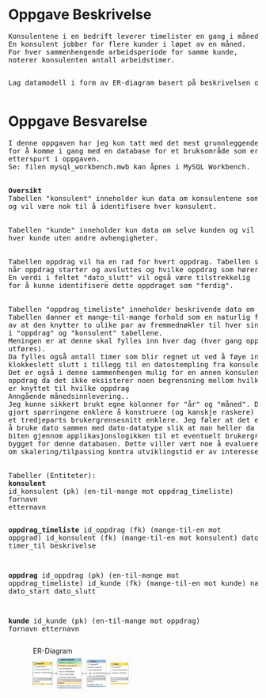 <h1>Oppgave Beskrivelse</h1>
<pre>
Konsulentene i en bedrift leverer timelister en gang i måneden.
En konsulent jobber for flere kunder i løpet av en måned.
For hver sammenhengende arbeidsperiode for samme kunde,
noterer konsulenten antall arbeidstimer.

Lag datamodell i form av ER-diagram basert på beskrivelsen over."
</pre>

<h1>Oppgave Besvarelse</h1>
<pre>
I denne oppgaven har jeg kun tatt med det mest grunnleggende
for å komme i gang med en database for et bruksområde som er
etterspurt i oppgaven.
Se: filen mysql_workbench.mwb kan åpnes i MySQL Workbench.
<br>
<strong>Oversikt</strong>
Tabellen "konsulent" inneholder kun data om konsulentene som er ansatt
og vil være nok til å identifisere hver konsulent.
<br>
Tabellen "kunde" inneholder kun data om selve kunden og vil også identifisere
hver kunde uten andre avhengigheter.
<br>
Tabellen oppdrag vil ha en rad for hvert oppdrag. Tabellen skal kun vise
når oppdrag starter og avsluttes og hvilke oppdrag som hører til hvilke kunder.
En verdi i feltet "dato_slutt" vil også være tilstrekkelig
for å kunne identifisere dette oppdraget som "ferdig".
<br>
Tabellen "oppdrag_timeliste" inneholder beskrivende data om hvert oppdrag.
Tabellen danner et mange-til-mange forhold som en naturlig følge
av at den knytter to ulike par av fremmednøkler til hver sine respektive primærnøkler
i "oppdrag" og "konsulent" tabellene.
Meningen er at denne skal fylles inn hver dag (hver gang oppdrag for bestemt dag
utføres).
Da fylles også antall timer som blir regnet ut ved å føye inn klokkeslett start og
klokkeslett slutt i tillegg til en datostempling fra konsulenten.
Det er også i denne sammenhengen mulig for en annen konsulent å fortsette på et
oppdrag da det ikke eksisterer noen begrensning mellom hvilke konsulenter som
er knyttet til hvilke oppdrag
Anngående månedsinnlevering..
Jeg kunne sikkert brukt egne kolonner for "år" og "måned". Dette ville
gjort spørringene enklere å konstruere (og kanskje raskere) samt gjort utvikling mot
et tredjeparts brukergrensesnitt enklere. Jeg føler at det er mere hensiktsmessig
å bruke dato sammen med dato-datatype slik at man heller da løseer den månedlige
biten gjennom applikasjonslogikken til et eventuelt brukergrensesnitt som blir
bygget for denne databasen. Dette viller vært noe å evaluere avhengig av
om skalering/tilpassing kontra utviklingstid er av interesse for oppdragsgiver.
<br>
Tabeller (Entiteter):
<strong>konsulent</strong>
id_konsulent (pk) (en-til-mange mot oppdrag_timeliste)
fornavn
etternavn

<strong>oppdrag_timeliste</strong>
id_oppdrag (fk) (mange-til-en mot oppgrad)
id_konsulent (fk) (mange-til-en mot konsulent)
dato
timer_fra
timer_til
beskrivelse

<strong>oppdrag</strong>
id_oppdrag (pk) (en-til-mange mot oppdrag_timeliste)
id_kunde (fk) (mange-til-en mot kunde)
navn
dato_start
dato_slutt

<strong>kunde</strong>
id_kunde (pk) (en-til-mange mot oppdrag)
fornavn
etternavn
</pre>

<figure>
    <figcaption style="margin-left: 10px">ER-Diagram</figcaption>
    <img src="screen_shot.png" alt="Image not found" style="width:50%">
</figure>
